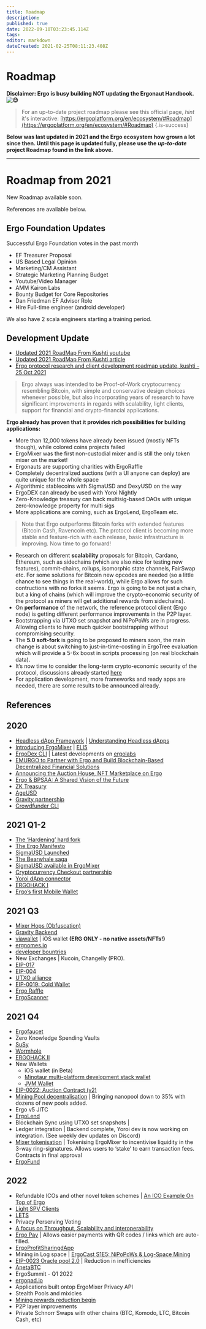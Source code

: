 ```yaml
---
title: Roadmap
description: 
published: true
date: 2022-09-10T03:23:45.114Z
tags: 
editor: markdown
dateCreated: 2021-02-25T08:11:23.408Z
---
```


# Roadmap

**Disclaimer: Ergo is busy building NOT updating the Ergonaut Handbook. ![😉](/_assets/svg/twemoji/1f609.svg)** 

> For an up-to-date project roadmap please see this official page, 
*hint* it's interactive: 
[https://ergoplatform.org/en/ecosystem/#Roadmap](https://ergoplatform.org/en/ecosystem/#Roadmap)
{.is-success}


**Below was last updated in 2021 and the Ergo ecosystem how grown a lot since then. Until this page is updated fully, please use the *up-to-date* project Roadmap found in the link above.**

---

# Roadmap from 2021

New Roadmap available soon.

References are available below.

## Ergo Foundation Updates

Successful Ergo Foundation votes in the past month

-   EF Treasurer Proposal
-   US Based Legal Opinion
-   Marketing/CM Assistant
-   Strategic Marketing Planning Budget
-   Youtube/Video Manager
-   AMM Kairon Labs
-   Bounty Budget for Core Repositories
-   Dan Friedman EF Advisor Role
-   Hire Full-time engineer (android developer)

We also have 2 scala engineers starting a training period.

## Development Update

-   [Updated 2021 RoadMap From Kushti youtube](https://www.youtube.com/watch?v=QCMpVRVrHqI&t=128s)
-   [Updated 2021 RoadMap From Kushti article](https://ergoplatform.org/en/blog/2021-07-13-updated-2021-roadmap-from-kushti/)
-   [Ergo protocol research and client development roadmap update, kushti - 25 Oct 2021](https://www.reddit.com/r/ergonauts/comments/qfjhw4/ergo_protocol_research_and_client_development/)

> Ergo always was intended to be Proof-of-Work cryptocurrency resembling Bitcoin, with simple and conservative design choices whenever possible, but also incorporating years of research to have significant improvements in regards with scalability, light clients, support for financial and crypto-financial applications.

**Ergo already has proven that it provides rich possibilities for building applications:**

-   More than 12,000 tokens have already been issued (mostly NFTs though), while colored coins projects failed
-   ErgoMixer was the first non-custodial mixer and is still the only token mixer on the market!
-   Ergonauts are supporting charities with ErgoRaffle
-   Completely decentralized auctions (with a UI anyone can deploy) are quite unique for the whole space
-   Algorithmic stablecoins with SigmaUSD and DexyUSD on the way
-   ErgoDEX can already be used with Yoroi Nightly
-   Zero-Knowledge treasury can back multisig-based DAOs with unique zero-knowledge property for multi sigs
-   More applications are coming, such as ErgoLend, ErgoTeam etc.

> Note that Ergo outperforms Bitcoin forks with extended features (Bitcoin Cash, Ravencoin etc). The protocol client is becoming more stable and feature-rich with each release, basic infrastructure is improving. Now time to go forward!

-   Research on different **scalability** proposals for Bitcoin, Cardano, Ethereum, such as sidechains (which are also nice for testing new features), commit-chains, rollups, isomorphic state channels, FairSwap etc. For some solutions for Bitcoin new opcodes are needed (so a little chance to see things in the real-world), while Ergo allows for such contructions with no forks it seems. Ergo is going to be not just a chain, but a king of chains (which will improve the crypto-economic security of the protocol as miners will get additional rewards from sidechains).
-   On **performance** of the network, the reference protocol client (Ergo node) is getting different performance improvements in the P2P layer.
-   Bootstrapping via UTXO set snapshot and NiPoPoWs are in progress. Allowing clients to have much quicker bootstrapping without compromising security.
-   The **5.0 soft-fork** is going to be proposed to miners soon, the main change is about switching to just-in-time-costing in ErgoTree evaluation which will provide a 5-6x boost in scripts processing (on real blockchain data).
-   It’s now time to consider the long-term crypto-economic security of the protocol, discussions already started [here](https://www.ergoforum.org/t/ergo-emission-details-retargeting-via-a-soft-fork/2778/7)
-   For application development, more frameworks and ready apps are needed, there are some results to be announced already.

## References

## 2020

-   [Headless dApp Framework](https://ergoplatform.org/en/blog/2020-12-08-ergo-headless-dapp-framework-now-available/) | [Understanding Headless dApps](https://www.youtube.com/watch?v=temmjyKpsEU)
-   [Introducing ErgoMixer](https://ergoplatform.org/en/blog/2020_03_20_ergo_mixer/) | [ELI5](https://ergoplatform.org/en/blog/2021-05-12-ergomixer/)
-   [ErgoDex CLI](https://github.com/ergoplatform/ergo-dex) | Latest developments on [ergolabs](https://github.com/ergolabs)
-   [EMURGO to Partner with Ergo and Build Blockchain-Based Decentralized Financial Solutions](https://emurgo.io/en/blog/emurgo-to-partner-with-ergo-and-build-blockchain-based-decentralized-financial-solutions)
-   [Announcing the Auction House, NFT Marketplace on Ergo](https://ergoplatform.org/en/blog/2020-10-16-announcing-the-auction-house-nft-marketplace-on-ergo/)
-   [Ergo & BPSAA: A Shared Vision of the Future](https://ergoplatform.org/en/blog/2021-07-28-ergo-bpsaa-a-shared-vision-of-the-future/)
-   [ZK Treasury](https://ergoplatform.org/en/blog/2020-09-04-announcing-the-zk-treasury-on-ergo/)
-   [AgeUSD](https://ergoplatform.org/en/blog/2021-02-05-building-ergo-how-the-ageusd-stablecoin-works/)
-   [Gravity partnership](https://medium.com/wavesprotocol/waves-partners-with-ergo-to-foster-interoperability-solutions-via-gravity-e184bca91d71)
-   [Crowdfunder CLI](https://ergoplatform.org/en/blog/2019_09_06_crowdfund/)

## 2021 Q1-2

-   [The ‘Hardening’ hard fork](https://www.ergoforum.org/t/hardening-hard-fork-post-mortem/599)
-   [The Ergo Manifesto](https://ergoplatform.org/en/blog/2021-04-26-the-ergo-manifesto/)
-   [SigmaUSD Launched](https://ergoplatform.org/en/blog/2021_02_26-sigmausd-released/)
-   [The Bearwhale saga](https://ergoplatform.org/en/blog/2021-05-13-bearwhale-saga/)
-   [SigmaUSD available in ErgoMixer](https://twitter.com/ergoplatformorg/status/1378985675823976461)
-   [Cryptocurrency Checkout partnership](https://twitter.com/crypto_checkout/status/1389972682561638409?s=20)
-   [Yoroi dApp connector](https://emurgo.io/blog/emurgo-is-thrilled-to-announce-the-yoroi-dapp-connector)
-   [ERGOHACK I](https://ergoplatform.org/en/blog/2021-06-19-ergohack/)
-   [Ergo’s first Mobile Wallet](https://ergoplatform.org/en/blog/2021-07-29-ergo-for-android-released/)

## 2021 Q3

-   [Mixer Hops (Obfuscation)](https://ergoplatform.org/en/blog/2021-07-16-ergoutils-a-how-to-guide/)
-   [Gravity Backend](https://github.com/ErgoGravity)
-   [viawallet](https://twitter.com/ergoplatformorg/status/1434924605949550602) | iOS wallet **(ERG ONLY - no native assets/NFTs!)**
-   [ergnomes.io](https://ergnomes.io/)
-   [developer bountries](https://ergoplatform.org/en/blog/2021-07-01-grow-ergo/)
-   New Exchanges | Kucoin, Changelly (PRO).
-   [EIP-017](https://github.com/ergoplatform/eips/blob/master/eip-0017.md)
-   [EIP-004](https://github.com/ergoplatform/eips/blob/master/eip-0004.md)
-   [UTXO alliance](https://ergoplatform.org/en/blog/2021-09-26-the-utxo-alliance/)
-   [EIP-0019: Cold Wallet](https://github.com/ergoplatform/eips/pull/36)
-   [Ergo Raffle](https://ergoplatform.org/en/blog/2021-09-02-ergo-raffle/)
-   [ErgoScanner](https://github.com/ergoplatform/scanner/)

## 2021 Q4

-   [Ergofaucet](https://ergofaucet.org/)
-   Zero Knowledge Spending Vaults
-   [SuSy](https://ergoplatform.org/en/blog/2021-08-16-ergo-graviton-partnership/)
-   [Wormhole](https://wormholebridge.com/#/)
-   [ERGOHACK II](https://ergoplatform.org/en/blog/2021-09-07-ergohack-ii/)
-   New Wallets
    -   iOS wallet (in Beta)
    -   [Minotaur multi-platform development stack wallet](https://www.ergoforum.org/t/multi-platform-development-stack/2874)
    -   [JVM Wallet](https://t.me/ChatJavaErgoWallet)
-   [EIP-0022: Auction Contract (v2)](https://github.com/ergoplatform/eips/pull/39)
-   [Mining Pool decentralisation](https://miningpoolstats.stream/ergo) | Bringing nanopool down to 35% with dozens of new pools added.
-   Ergo v5 JITC
-   [ErgoLend](https://www.ergolend.org/#)
-   Blockchain Sync using UTXO set snapshots |
-   Ledger integration | Backend complete, Yoroi dev is now working on integration. (See weekly dev updates on Discord)
-   [Mixer tokenisation](https://www.ergoforum.org/t/a-solution-for-staking/1057) | Tokenising ErgoMixer to incentivise liquidity in the 3-way ring-signatures. Allows users to ‘stake’ to earn transaction fees. Contracts in final approval
-   [ErgoFund](https://ergoplatform.org/en/blog/2019_09_06_crowdfund/)

## 2022

-   Refundable ICOs and other novel token schemes | [An ICO Example On Top of Ergo](https://ergoplatform.org/en/blog/2019_04_10-ico-example/)
-   [Light SPV Clients](https://ergoplatform.org/en/blog/2020_05_08_lite_full_nodes/)
-   [LETS](https://ergoplatform.org/en/blog/2021-07-01-lets-start-the-discussion/)
-   Privacy Perserving Voting
-   [A focus on Throughput, Scalability and interoperability](https://ergoplatform.org/en/blog/2021-07-13-updated-2021-roadmap-from-kushti/)
-   [Ergo Pay](https://github.com/ergoplatform/eips/pull/37) | Allows easier payments with QR codes / links which are auto-filled.
-   [ErgoProfitSharingdApp](https://github.com/mhssamadani/ErgoProfitSharingDapp)
-   Mining in Log space | [ErgoCast S1E5: NiPoPoWs & Log-Space Mining  
    ](https://www.youtube.com/watch?v=OUjxar1WCmo)
-   [EIP-0023 Oracle pool 2.0](https://github.com/ergoplatform/eips/pull/41) | Reduction in inefficiencies
-   [AnetaBTC](https://twitter.com/AnetaBTC)
-   ErgoSummit - Q1 2022
-   [ergopad.io](https://ergopad.io)
-   Applications built ontop ErgoMixer Privacy API
-   Stealth Pools and mixicles
-   [Mining rewards reduction begin](https://docs.google.com/spreadsheets/d/1c8fa4Qalf49WbdStwNaexLa4qOybwgvDBDiyzrIH9D4/edit#gid=0)
-   P2P layer improvements
-   Private Schnorr Swaps with other chains (BTC, Komodo, LTC, Bitcoin Cash, etc)